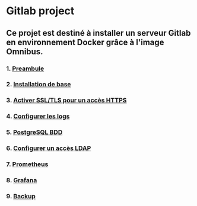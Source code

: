 # Gitlab project
## Ce projet est destiné à installer un serveur Gitlab en environnement Docker grâce à l'image Omnibus.

### 1. [Preambule](documentation/01-Preambule.md)

### 2. [Installation de base](documentation/02-Installation-de-base.md)

### 3. [Activer SSL/TLS pour un accès HTTPS](documentation/03-Activer-SSL-TLS.md)

### 4. [Configurer les logs](documentation/04-Configurer-les-logs.md)

### 5. [PostgreSQL BDD](documentation/05-PostgreSQL-BDD.md)

### 6. [Configurer un accès LDAP](documentation/06-Configurer-un-accès-LDAP.md)

### 7. [Prometheus](documentation/07-Prometheus.md)

### 8. [Grafana](documentation/08-Grafana.md)

### 9. [Backup](documentation/09-Backup.md)

